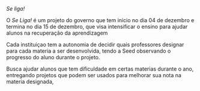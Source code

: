 *Se liga!*

 O *Se Liga!* é um projeto do governo que tem inicio no dia 04 de dezembro
e termina no dia 15 de dezembro, que visa intensificar o ensino para ajudar 
alunos na recuperação da aprendizagem

 Cada instituiçao tem a autonomia de decidir quais professores designar para 
cada materia a ser desenvolvida, tendo a Seed observando o progresso do aluno
durante o projeto.

 Busca ajudar alunos que tem dificuldade em certas materias durante o ano,
entregando projetos que podem ser usados para melhorar sua nota na materia designada,
